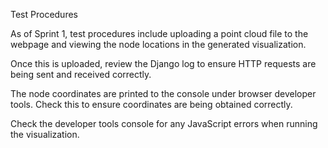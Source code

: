 Test Procedures

As of Sprint 1, test procedures include uploading a point cloud file to the webpage and viewing the node locations in the generated visualization.

Once this is uploaded, review the Django log to ensure HTTP requests are being sent and received correctly.

The node coordinates are printed to the console under browser developer tools. Check this to ensure coordinates are being obtained correctly.

Check the developer tools console for any JavaScript errors when running the visualization.
